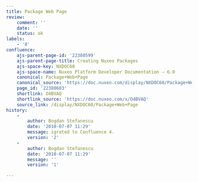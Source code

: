 ```yaml
---
title: Package Web Page
review:
    comment: ''
    date: ''
    status: ok
labels:
    - '0'
confluence:
    ajs-parent-page-id: '22380599'
    ajs-parent-page-title: Creating Nuxeo Packages
    ajs-space-key: NXDOC60
    ajs-space-name: Nuxeo Platform Developer Documentation — 6.0
    canonical: Package+Web+Page
    canonical_source: 'https://doc.nuxeo.com/display/NXDOC60/Package+Web+Page'
    page_id: '22380603'
    shortlink: O4BVAQ
    shortlink_source: 'https://doc.nuxeo.com/x/O4BVAQ'
    source_link: /display/NXDOC60/Package+Web+Page
history:
    - 
        author: Bogdan Stefanescu
        date: '2010-07-07 11:29'
        message: igrated to Confluence 4.
        version: '2'
    - 
        author: Bogdan Stefanescu
        date: '2010-07-07 11:29'
        message: ''
        version: '1'

---
```

